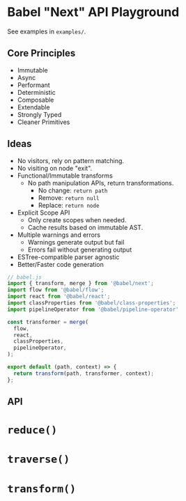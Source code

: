# Babel "Next" API Playground

See examples in `examples/`.

## Core Principles

- Immutable
- Async
- Performant
- Deterministic
- Composable
- Extendable
- Strongly Typed
- Cleaner Primitives

## Ideas

- No visitors, rely on pattern matching.
- No visiting on node "exit".
- Functional/Immutable transforms
  - No path manipulation APIs, return transformations.
    - No change: `return path`
    - Remove: `return null`
    - Replace: `return node`
- Explicit Scope API
  - Only create scopes when needed.
  - Cache results based on immutable AST.
- Multiple warnings and errors
  - Warnings generate output but fail
  - Errors fail without generating output
- ESTree-compatible parser agnostic
- Better/Faster code generation

```js
// babel.js
import { transform, merge } from '@babel/next';
import flow from '@babel/flow';
import react from '@babel/react';
import classProperties from '@babel/class-properties';
import pipelineOperator from '@babel/pipeline-operator'

const transformer = merge(
  flow,
  react,
  classProperties,
  pipelineOperator,
);

export default (path, context) => {
  return transform(path, transformer, context);
};
```

## API

# `reduce()`


# `traverse()`


# `transform()`
